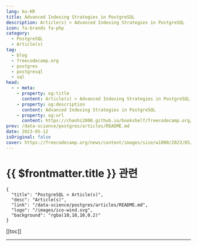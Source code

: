 ```yaml
---
lang: ko-KR
title: Advanced Indexing Strategies in PostgreSQL
description: Article(s) > Advanced Indexing Strategies in PostgreSQL
icon: fa-brands fa-php
category: 
  - PostgreSQL
  - Article(s)
tag: 
  - blog
  - freecodecamp.org
  - postgres
  - postgresql
  - sql
head:
  - - meta:
    - property: og:title
      content: Article(s) > Advanced Indexing Strategies in PostgreSQL
    - property: og:description
      content: Advanced Indexing Strategies in PostgreSQL
    - property: og:url
      content: https://chanhi2000.github.io/bookshelf/freecodecamp.org/postgresql-indexing-strategies.html
prev: /data-science/postgres/articles/README.md
date: 2023-05-12
isOriginal: false
cover: https://freecodecamp.org/news/content/images/size/w1000/2023/05/postresql-indexing.jpg
---
```


# {{ $frontmatter.title }} 관련

```component VPCard
{
  "title": "PostgreSQL > Article(s)",
  "desc": "Article(s)",
  "link": "/data-science/postgres/articles/README.md",
  "logo": "/images/ico-wind.svg",
  "background": "rgba(10,10,10,0.2)"
}
```

[[toc]]

---

<SiteInfo
  name="Advanced Indexing Strategies in PostgreSQL"
  desc="Indexing in PostgreSQL is a process that involves creating data structures that are optimized to efficiently search and retrieve data from tables.  An index is a copy of a portion of a table, arranged in a way that enables PostgreSQL to quickly locate and retrieve rows that match a..."
  url="https://freecodecamp.org/news/postgresql-indexing-strategies/"
  logo="https://cdn.freecodecamp.org/universal/favicons/favicon.ico"
  preview="https://freecodecamp.org/news/content/images/size/w1000/2023/05/postresql-indexing.jpg"/>

<!-- TODO: 작성 -->


